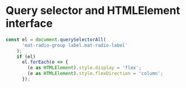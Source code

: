 # Query selector and HTMLElement interface

```typescript
const el = document.querySelectorAll(
      'mat-radio-group label.mat-radio-label'
    );
    if (el)
      el.forEach(e => {
        (e as HTMLElement).style.display = 'flex';
        (e as HTMLElement).style.flexDirection = 'column';
      });
```
